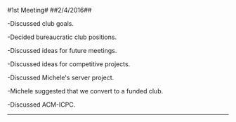 #1st Meeting#
##2/4/2016##

-Discussed club goals.

-Decided bureaucratic club positions.

-Discussed ideas for future meetings.

-Discussed ideas for competitive projects.

-Discussed Michele's server project.

-Michele suggested that we convert to a funded club.

-Discussed ACM-ICPC.

***
